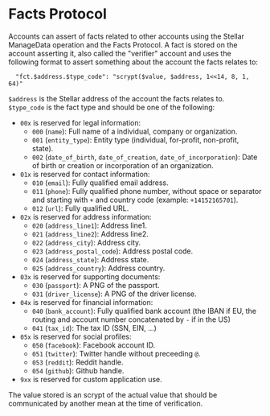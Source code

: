 # Facts Protocol

Accounts can assert of facts related to other accounts using the Stellar
ManageData operation and the Facts Protocol. A fact is stored on the account
asserting it, also called the "verifier" account and uses the following format
to assert something about the account the facts relates to:

```
  "fct.$address.$type_code": "scrypt($value, $address, 1<<14, 8, 1, 64)"
```

`$address` is the Stellar address of the account the facts relates to.
`$type_code` is the fact type and should be one of the following:

- `00x` is reserved for legal information:
  - `000` (`name`): Full name of a individual, company or organization.
  - `001` (`entity_type`): Entity type (individual, for-profit, non-profit, state).
  - `002` (`date_of_birth`, `date_of_creation`, `date_of_incorporation`): Date
    of birth or creation or incorporation of an organization.
- `01x` is reserved for contact information:
  - `010` (`email`): Fully qualified email address.
  - `011` (`phone`): Fully qualified phone number, without space or separator and
    starting with `+` and country code (example: `+14152165701`).
  - `012` (`url`): Fully qualified URL.
- `02x` is reserved for address information:
  - `020` (`address_line1`): Address line1.
  - `021` (`address_line2`): Address line2.
  - `022` (`address_city`): Address city.
  - `023` (`address_postal_code`): Address postal code.
  - `024` (`address_state`): Address state.
  - `025` (`address_country`): Address country.
- `03x` is reserved for supporting documents:
  - `030` (`passport`): A PNG of the passport.
  - `031` (`driver_license`): A PNG of the driver license.
- `04x` is reserved for financial information:
  - `040` (`bank_account`): Fully qualified bank account (the IBAN if EU, the
    routing and account number concatenated by `-` if in the US)
  - `041` (`tax_id`): The tax ID (SSN, EIN, ...)
- `05x` is reserved for social profiles:
  - `050` (`facebook`): Facebook account ID.
  - `051` (`twitter`): Twitter handle without preceeding `@`.
  - `053` (`reddit`): Reddit handle.
  - `054` (`github`): Github handle.
- `9xx` is reserved for custom application use.

The value stored is an scrypt of the actual value that should be communicated
by another mean at the time of verification.
